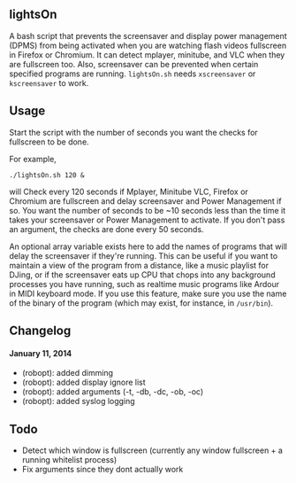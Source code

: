 ## lightsOn

A bash script that prevents the screensaver and display power management (DPMS) from being activated when you are watching flash videos fullscreen in Firefox or Chromium. It can detect mplayer, minitube, and VLC when they are fullscreen too. Also, screensaver can be prevented when certain specified programs are running. `lightsOn.sh` needs `xscreensaver` or `kscreensaver` to work.

## Usage

Start the script with the number of seconds you want the checks for fullscreen to be done. 

For example,
    
    ./lightsOn.sh 120 & 
    
will Check every 120 seconds if Mplayer, Minitube  VLC, Firefox or Chromium are fullscreen and delay screensaver and Power Management if so. You want the number of seconds to be ~10 seconds less than the time it takes your screensaver or Power Management to activate. If you don't pass an argument, the checks are done every 50 seconds.

An optional array variable exists here to add the names of programs that will delay the screensaver if they're running. This can be useful if you want to maintain a view of the program from a distance, like a music playlist for DJing, or if the screensaver eats up CPU that chops into any background processes you have running, such as realtime music programs like Ardour in MIDI keyboard mode. If you use this feature, make sure you use the name of the binary of the program (which may exist, for instance, in `/usr/bin`).

## Changelog

#### January 11, 2014
- (robopt): added dimming
- (robopt): added display ignore list
- (robopt): added arguments (-t, -db, -dc, -ob, -oc)
- (robopt): added syslog logging

## Todo
- Detect which window is fullscreen (currently any window fullscreen + a running whitelist process)
- Fix arguments since they dont actually work 
